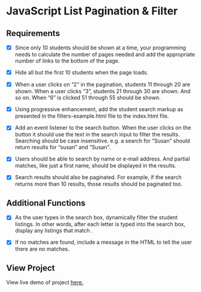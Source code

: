 # JavaScript List Pagination & Filter

## Requirements

- [x] Since only 10 students should be shown at a time, your programming needs to calculate the number of pages needed and add the appropriate number of links to the bottom of the page.

- [x] Hide all but the first 10 students when the page loads.

- [x] When a user clicks on “2” in the pagination, students 11 through 20 are shown. When a user clicks “3”, students 21 through 30 are shown. And so on. When “6” is clicked 51 through 55 should be shown.

- [x] Using progressive enhancement, add the student search markup as presented in the filters-example.html file to the index.html file.

- [x] Add an event listener to the search button. When the user clicks on the button it should use the text in the search input to filter the results. Searching should be case insensitive. e.g. a search for “Susan” should return results for “susan” and “Susan".

- [x] Users should be able to search by name or e-mail address. And partial matches, like just a first name, should be displayed in the results.

- [x] Search results should also be paginated. For example, if the search returns more than 10 results, those results should be paginated too.

## Additional Functions

- [x] As the user types in the search box, dynamically filter the student listings. In other words, after each letter is typed into the search box, display any listings that match .

- [x] If no matches are found, include a message in the HTML to tell the user there are no matches.

## View Project

View live demo of project [here.](https://jrdukes.github.io/pagination-filter/)

